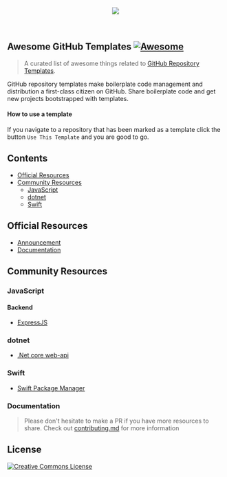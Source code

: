 <p align="center">
  <br>
    <img src="https://image.ibb.co/cZ1q5f/awesome.jpg" />
  <br>
  <br>
  <br>
</p>

## Awesome GitHub Templates [![Awesome](https://cdn.rawgit.com/sindresorhus/awesome/d7305f38d29fed78fa85652e3a63e154dd8e8829/media/badge.svg)](https://github.com/sindresorhus/awesome)

> A curated list of awesome things related to [GitHub Repository Templates](https://github.blog/2019-06-06-generate-new-repositories-with-repository-templates/).

GitHub repository templates make boilerplate code management and distribution a first-class citizen on GitHub. Share boilerplate code and get new projects bootstrapped with templates.

#### How to use a template

If you navigate to a repository that has been marked as a template click the button `Use This Template` and you are good to go.

## Contents

- [Official Resources](#official-resources)
- [Community Resources](#community-resources)
  - [JavaScript](#javascript)
  - [dotnet](#dotnet)
  - [Swift](#swift)

## Official Resources

- [Announcement](https://github.blog/2019-06-06-generate-new-repositories-with-repository-templates/)
- [Documentation](https://help.github.com/en/articles/creating-a-template-repository)

## Community Resources

### JavaScript

#### Backend

- [ExpressJS](https://github.com/MichaelE1/express-template)

### dotnet

- [.Net core web-api](https://github.com/kolappannathan/dotnet-core-web-api-boilerplate)

### Swift

- [Swift Package Manager](https://github.com/artemnovichkov/swift-package-template)

### Documentation

> Please don't hesitate to make a PR if you have more resources to share. Check out [contributing.md](contributing.md) for more information

## License

[![Creative Commons License](http://mirrors.creativecommons.org/presskit/buttons/88x31/svg/cc-zero.svg)](https://creativecommons.org/publicdomain/zero/1.0/)
